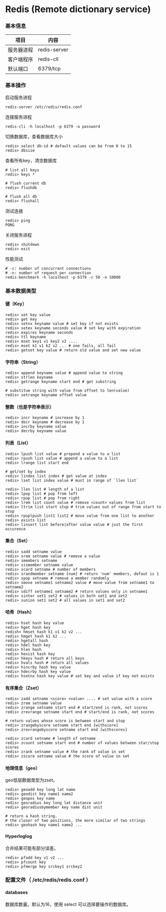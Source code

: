 # Redis (Remote dictionary service)

### 基本信息

| 项目       | 内容         |
| ---------- | ------------ |
| 服务器进程 | redis-server |
| 客户端程序 | redis-cll    |
| 默认端口   | 6379/tcp     |

### 基本操作

启动服务进程

```shell
redis-server /etc/redis/redis.conf
```

连接服务进程

```shell
redis-cli -h localhost -p 6379 -a password
```

切换数据库，查看数据库大小

```shell
redis> select db-id # default values can be from 0 to 15
redis> dbsize
```

查看所有key，清空数据库

```shell
# list all keys
redis> keys *

# flush current db
redis> flushdb

# flush all db
redis> flushall
```



测试连接

```shell
redis> ping
PONG
```

关闭服务进程

```shell
redis> shutdown
redis> exit
```

性能测试

```shell
# -c: number of concurrent connections
# -n: number of request per connection
redis-benchmark -h localhost -p 6379 -c 50 -n 10000
```

### 基本数据类型

#### 键（Key）

```shell
redis> set key value
redis> get key
redis> setnx keyname value # set key if not exists
redis> setex keyname seconds value # set key with expiration
redis> expires keyname seconds
redis> ttl keyname
redis> mset key1 v1 key2 v2 ....
redis> mset k1 v1 k2 v2 ... # one fails, all fail
redis> getset key value # return old value and set new value
```



#### 字符串（String）

```shell
redis> append keyname value # append value to string
redis> strlen keyname
redis> getrange keyname start end # get substring

# substitue string with value from offset to len(value)
redis> setrange keyname offset value
```

#### 整数（也是字符串表示）

```shell
redis> incr keyname # increase by 1
redis> decr keyname # decrease by 1
redis> incrby keyname value
redis> decrby keyname value
```

#### 列表（List）

```shell
redis> lpush list value # prepend a value to a list
redis> rpush list value # append a value to a list
redis> lrange list start end

# get/set by index
redis> lindex list index # get value at index
redis> lset list index value # must in range of `llen list`

redis> llen list # length of a list
redis> lpop list # pop from left
redis> rpop list # pop from right
redis> lrem list count value # remove <count> values from list
redis> ltrim list start stop # trim values out of range from start to stop
redis> rpoplpush list1 list2 # move value from one list to another
redis> exists list
redis> linsert list before|after value value # just the first occurence
```

#### 集合（Set）

```shell
redis> sadd setname value
redis> srem setname value # remove a value
redis> smembers setname
redis> sismember setname value
redis> scard setname # number of members
redis> srandmember setname [num] # return 'num' members, defaut is 1
redis> spop setname # remove a member randomly
redis> smove setname1 setname2 value # move value from setname1 to setname2
redis> sdiff setname1 setname2 # return values only in setname1
redis> sinter set1 set2 # values in both set1 and set2
redis> sunion set1 set2 # all values in set1 and set2
```

#### 哈希（Hash）

```shell
redis> hset hash key value
redis> hget hash key
redish> hmset hash k1 v1 k2 v2 ...
redis> hmget hash k1 k2 ...
redis> hgetall hash
redis> hdel hash key
redis> hlen hash
redis> hexist hash key
redis> hkeys hash # return all keys
redis> hvals hash # return all values
redis> hincrby hash key value
redis> hdecrby hash key value
redis> hsetnx hash key value # set key and value if key not exists
```

#### 有序集合（Zset）

```shell
redis> zadd setname <score> <value> .... # set value with a score
redis> zrem setname value
redis> zrange setname start end # start/end is rank, not scores
redis> zrevrange setname start end # start/end is rank, not scores

# return values whose score is between start and stop
redis> zrangebyscore setname start end [withscore]
redis> zrevrangebyscore setname start end [withscores]

redis> zcard setname # length of setname
redis> zcount setname start end # number of values between star/stop scores
redis> zrank setname value # the rank of value in set
redis> zscore setname value # the score of value in set
```

#### 地理信息（geo）

geo低层数据类型为zset。

```shell
redis> geoadd key long lat name
redis> geodist key name1 name2
redis> geopos key name
redis> georadius key long lat distance unit
redis> georadiusbymember key name dist unit

# return a hash string.
# the closer of two positions, the more similar of two strings
redis> geohash key name1 name2 ...
```

#### Hyperloglog

合并结果可能有部分误差。

```shell
redis> pfadd key v1 v2 ...
redis> pfcount key
redis> pfmerge key srckey1 srckey2
```



### 配置文件（ /etc/redis/redis.conf ）

#### databases <number>

数据库数量。默认为16，使用 select <db-id> 可以选择要操作的数据库。
